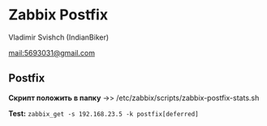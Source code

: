 # Zabbix Postfix

Vladimir Svishch (IndianBiker)

[mail:5693031@gmail.com](mailto:5693031@gmail.com)

## Postfix
**Скрипт положить в папку** ->> /etc/zabbix/scripts/zabbix-postfix-stats.sh 

**Test:**  `zabbix_get -s 192.168.23.5 -k postfix[deferred]`
